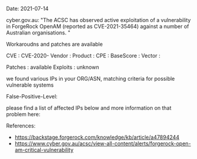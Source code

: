 Date: 2021-07-14

cyber.gov.au: "The ACSC has observed active exploitation of a 
vulnerability in ForgeRock OpenAM (reported as CVE-2021-35464) 
against a number of Australian organisations. "

Workaroudns and patches are available 





CVE       : CVE-2020-
Vendor    :
Product   : 
CPE       :
BaseScore : 
Vector    : 

Patches   : available
Exploits  : unknown


we found various IPs in your ORG/ASN,
matching criteria for possible vulnerable systems


False-Positive-Level:


please find a list of affected IPs below
and more information on that problem here:

References:

- https://backstage.forgerock.com/knowledge/kb/article/a47894244
- https://www.cyber.gov.au/acsc/view-all-content/alerts/forgerock-open-am-critical-vulnerability



    

